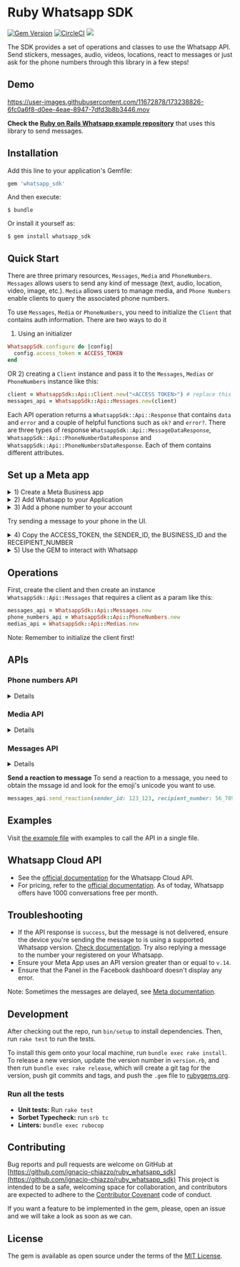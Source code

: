 # Ruby Whatsapp SDK
[![Gem Version](https://badge.fury.io/rb/whatsapp_sdk.svg)](https://badge.fury.io/rb/whatsapp_sdk)
[![CircleCI](https://circleci.com/gh/circleci/circleci-docs.svg?style=svg)](https://circleci.com/gh/ignacio-chiazzo/ruby_whatsapp_sdk)
<a href="https://codeclimate.com/github/ignacio-chiazzo/ruby_whatsapp_sdk/maintainability"><img src="https://api.codeclimate.com/v1/badges/169cce95450272e4ad7d/maintainability" /></a>

The SDK provides a set of operations and classes to use the Whatsapp API.
Send stickers, messages, audio, videos, locations, react to messages or just ask for the phone numbers through this library in a few steps!


## Demo

https://user-images.githubusercontent.com/11672878/173238826-6fc0a6f8-d0ee-4eae-8947-7dfd3b8b3446.mov

**Check the [Ruby on Rails Whatsapp example repository](https://github.com/ignacio-chiazzo/ruby_on_rails_whatsapp_example)** that uses this library to send messages.

## Installation

Add this line to your application's Gemfile:

```ruby
gem 'whatsapp_sdk'
```

And then execute:

    $ bundle

Or install it yourself as:

    $ gem install whatsapp_sdk

## Quick Start

There are three primary resources, `Messages`, `Media` and `PhoneNumbers`. `Messages` allows users to send any kind of message (text, audio, location, video, image, etc.). `Media` allows users to manage media, and `Phone Numbers` enable clients to query the associated phone numbers.

To use `Messages`, `Media` or `PhoneNumbers`, you need to initialize the `Client` that contains auth information. There are two ways to do it

1) Using an initializer
  
```ruby
WhatsappSdk.configure do |config|
  config.access_token = ACCESS_TOKEN
end
```
OR 2) creating a `Client` instance and pass it to the `Messages`, `Medias` or `PhoneNumbers` instance like this:

```ruby
client = WhatsappSdk::Api::Client.new("<ACCESS TOKEN>") # replace this with a valid access token
messages_api = WhatsappSdk::Api::Messages.new(client)
```

Each API operation returns a `WhatsappSdk::Api::Response` that contains `data` and `error` and a couple of helpful functions such as `ok?` and `error?`. There are three types of response `WhatsappSdk::Api::MessageDataResponse`, `WhatsappSdk::Api::PhoneNumberDataResponse` and `WhatsappSdk::Api::PhoneNumbersDataResponse`. Each of them contains different attributes.

## Set up a Meta app

<details><summary>1) Create a Meta Business app </summary>
<img width="1063" alt="Screen Shot 2022-09-05 at 11 03 47 AM" src="https://user-images.githubusercontent.com/11672878/188477795-4745a71a-a4b5-41e2-bef1-e41d3060e02b.png">
</details>

<details><summary>2) Add Whatsapp to your Application</summary>
<img width="1087" alt="Screen Shot 2022-09-05 at 11 05 43 AM" src="https://user-images.githubusercontent.com/11672878/188478100-98b3bf0a-fec7-4ea1-a492-aeb90a6b06bd.png">
</details>

<details><summary>3) Add a phone number to your account</summary>
<img width="972" alt="Screen Shot 2022-09-05 at 11 09 22 AM" src="https://user-images.githubusercontent.com/11672878/188478741-8a6105e8-2776-4493-bba9-05a62082a5aa.png">
</details>

Try sending a message to your phone in the UI.

<details><summary>4) Copy the ACCESS_TOKEN, the SENDER_ID, the BUSINESS_ID and the RECEIPIENT_NUMBER</summary>
<img width="1010" alt="Screen Shot 2022-09-05 at 11 13 24 AM" src="https://user-images.githubusercontent.com/11672878/188480634-369f8de1-b851-4735-86de-f49e96f78d8c.png">
</details>

</details>

<details><summary>5) Use the GEM to interact with Whatsapp</summary>

Example: 
1) Install the gem by running `gem install whatsapp_sdk` in the gem.
2) Open the irb terminal by running `irb` 
3) `require "whatsapp_sdk"` 
4) Set up the `ACCESS_TOKEN`, the `SENDER_ID`, the `BUSINESS_ID` and the `RECEIPIENT_NUMBER` in variables.

```ruby
ACCESS_TOKEN = "EAAZAvvr0DZBs0BABRLF8zohP5Epc6pyNu"
BUSINESS_ID = 1213141516171819
SENDER_ID = 1234567891011
RECIPIENT_NUMBER = 12398765432
```

5) Configure the Client by running 

```ruby
WhatsappSdk.configure do |config|
  config.access_token = ACCESS_TOKEN
end
```

6) Try the Medias or Messages API

Medias API
```ruby
phone_numbers_api = WhatsappSdk::Api::PhoneNumbers.new
registered_number = phone_numbers_api.registered_number(SENDER_ID)
```

Messages API
```ruby
messages_api = WhatsappSdk::Api::Messages.new
message_sent = messages_api.send_text(sender_id: SENDER_ID, recipient_number: RECIPIENT_NUMBER,
                                      message: "Hey there! it's Whatsapp Ruby SDK")
```

Check the [example.rb file](https://github.com/ignacio-chiazzo/ruby_whatsapp_sdk/blob/main/example.rb) for more examples.

</details>

## Operations
First, create the client and then create an instance `WhatsappSdk::Api::Messages` that requires a client as a param like this:

```ruby
messages_api = WhatsappSdk::Api::Messages.new
phone_numbers_api = WhatsappSdk::Api::PhoneNumbers.new
medias_api = WhatsappSdk::Api::Medias.new
```

Note: Remember to initialize the client first!

## APIs

### Phone numbers API

<details>

Get the list of phone numbers registered
```ruby
phone_numbers_api.registered_numbers(123456) # accepts a business_id
```

Get the a phone number by id
```ruby
phone_numbers_api.registered_numbers(123456) # accepts a phone_number_id
```
</details>

### Media API
<details>

Upload a media
```ruby
medias_api.upload(sender_id: SENDER_ID, file_path: "tmp/whatsapp.png", type: "image/png")
```

Get a media
```ruby
media = medias_api.media(media_id: MEDIA_ID)
```

Download media
```ruby
medias_api.download(url: MEDIA_URL, file_path: 'tmp/downloaded_whatsapp.png')
```

Delete a media
```ruby
medias_api.delete(media_id: MEDIA_ID)
```

</details>

### Messages API
<details>

**Send a text message**

```ruby
messages_api.send_text(sender_id: 1234, recipient_number: 112345678, message: "hola")
```

**Read a message**
```ruby
messages_api.read_message(sender_id: 1234, message_id: "wamid.HBgLMTM0M12345678910=")
```

Note: To get the `message_id` you can set up [Webhooks](https://developers.facebook.com/docs/whatsapp/cloud-api/webhooks/components) that will listen and fire an event when a message is received.


**Send a location message**

```ruby
messages_api.send_location(
  sender_id: 123123, recipient_number: 56789,
  longitude: 45.4215, latitude: 75.6972, name: "nacho", address: "141 cooper street"
)
```

**Send an image message**
It could use a link or an image_id.
```ruby
# with a link
messages_api.send_image(
  sender_id: 123123, recipient_number: 56789, link: "image_link", caption: "Ignacio Chiazzo Profile"
)

# with an image id
messages_api.send_image(
  sender_id: 123123, recipient_number: 56789, image_id: "1234", caption: "Ignacio Chiazzo Profile"
)
```

**Send an audio message**
It could use a link or an audio_id.
```ruby
# with a link
messages_api.send_audio(sender_id: 123123, recipient_number: 56789, link: "audio_link")

# with an audio id
messages_api.send_audio(sender_id: 123123, recipient_number: 56789, audio_id: "1234")
```

**Send a document message**
It could use a link or a document_id.
```ruby
# with a link
messages_api.send_document(
  sender_id: 123123, recipient_number: 56789, link: "document_link", caption: "Ignacio Chiazzo"
)

# with a document id
messages_api.send_document(
  sender_id: 123123, recipient_number: 56789, document_id: "1234", caption: "Ignacio Chiazzo"
)
```

**Send a sticker message**
It could use a link or a sticker_id.
```ruby
# with a link
messages_api.send_sticker(sender_id: 123123, recipient_number: 56789, link: "link")

# with a sticker_id
messages_api.send_sticker(sender_id: 123123, recipient_number: 56789, sticker_id: "1234")
```

**Send contacts message**
To send a contact, you need to create a Contact instance object that contain objects embedded like `addresses`, `birthday`, `emails`, `name`, `org`. See this [guide](/test/contact_helper.rb) to learn how to create contacts objects.

```ruby
contacts = [create_contact(params)]
messages_api.send_contacts(sender_id: 123123, recipient_number: 56789, contacts: contacts)
```

Alernative, you could pass a plain json like this:
```ruby
messages_api.send_contacts(sender_id: 123123, recipient_number: 56789, contacts_json: {...})
```

**Send a template message**
WhatsApp message templates are specific message formats that businesses use to send out notifications or customer care messages to people that have opted in to notifications. Messages can include appointment reminders, shipping information, issue resolution or payment updates.

**Before sending a message template, you need to create one.** visit the [Official API Documentation](https://developers.facebook.com/docs/whatsapp/cloud-api/guides/send-message-templates)

<details> <summary>Component's example</summary>

```ruby
currency = WhatsappSdk::Resource::Currency.new(code: "USD", amount: 1000, fallback_value: "1000")
date_time = WhatsappSdk::Resource::DateTime.new(fallback_value: "2020-01-01T00:00:00Z")
image = WhatsappSdk::Resource::Media.new(type: "image", link: "http(s)://URL")

parameter_image = WhatsappSdk::Resource::ParameterObject.new(type: WhatsappSdk::Resource::ParameterObject::Type::Image, image: image)
# You can also use a plain string as type e.g. 
# parameter_image = WhatsappSdk::Resource::ParameterObject.new(type: "image", image: image)
parameter_text = WhatsappSdk::Resource::ParameterObject.new(type: WhatsappSdk::Resource::ParameterObject::Type::Text, text: "TEXT_STRING")
parameter_currency = WhatsappSdk::Resource::ParameterObject.new(type: WhatsappSdk::Resource::ParameterObject::Type::Currency, currency: currency)
parameter_date_time = WhatsappSdk::Resource::ParameterObject.new(type: WhatsappSdk::Resource::ParameterObject::Type::DateTime, date_time: date_time)

header_component = WhatsappSdk::Resource::Component.new(
  type: WhatsappSdk::Resource::Component::Type::Header,
  parameters: [parameter_image]
)

body_component = WhatsappSdk::Resource::Component.new(
  type: WhatsappSdk::Resource::Component::Type::Body,
  parameters: [parameter_text, parameter_currency, parameter_date_time]
)

button_component1 = WhatsappSdk::Resource::Component.new(
  type: WhatsappSdk::Resource::Component::Type::Button,
  index: 0,
  sub_type: WhatsappSdk::Resource::Component::Subtype::QuickReply,
  parameters: [
    WhatsappSdk::Resource::ButtonParameter.new(type: WhatsappSdk::Resource::ButtonParameter::Type::Payload, payload: "PAYLOAD")
  ]
)

button_component2 = WhatsappSdk::Resource::Component.new(
  type: WhatsappSdk::Resource::Component::Type::Button,
  index: 1,
  sub_type: WhatsappSdk::Resource::Component::Subtype::QuickReply,
  parameters: [
    WhatsappSdk::Resource::ButtonParameter.new(type: WhatsappSdk::Resource::ButtonParameter::Type::Payload, payload: "PAYLOAD")
  ]
)
@messages_api.send_template(sender_id: 12_345, recipient_number: 12345678, name: "hello_world", language: "en_US", components_json: [component_1])
```

</details>

Alernative, you could pass a plain json like this:
```ruby
@messages_api.send_template(sender_id: 12_345, recipient_number: 12345678, name: "hello_world", language: "en_US", components_json: [{...}])
```
</details>

**Send a reaction to message**
To send a reaction to a message, you need to obtain the mssage id and look for the emoji's unicode you want to use.

```ruby
messages_api.send_reaction(sender_id: 123_123, recipient_number: 56_789, message_id: "12345", emoji: "\\uD83D\\uDE00")
```

## Examples

Visit [the example file](/example.rb) with examples to call the API in a single file.

## Whatsapp Cloud API

- See the [official documentation](https://developers.facebook.com/docs/whatsapp/cloud-api) for the Whatsapp Cloud API.
- For pricing, refer to the [official documentation](https://developers.facebook.com/docs/whatsapp/pricing/). As of today, Whatsapp offers have 1000 conversations free per month.

## Troubleshooting

- If the API response is `success`,  but the message is not delivered, ensure the device you're sending the message to is using a supported Whatsapp version. [Check documentation](https://developers.facebook.com/docs/whatsapp/cloud-api/support/troubleshooting#message-not-delivered). Try also replying a message to the number your registered on your Whatsapp.
- Ensure your Meta App uses an API version greater than or equal to `v.14`.
- Ensure that the Panel in the Facebook dashboard doesn't display any error.

Note: Sometimes the messages are delayed, see [Meta documentation](https://developers.facebook.com/docs/whatsapp/on-premises/guides/send-message-performance#delays). 

## Development

After checking out the repo, run `bin/setup` to install dependencies. Then, run `rake test` to run the tests.

To install this gem onto your local machine, run `bundle exec rake install`. To release a new version, update the version number in `version.rb`, and then run `bundle exec rake release`, which will create a git tag for the version, push git commits and tags, and push the `.gem` file to [rubygems.org](https://rubygems.org).

### Run all the tests
- **Unit tests:** Run `rake test`
- **Sorbet Typecheck:** run `srb tc`
- **Linters:** `bundle exec rubocop`

## Contributing

Bug reports and pull requests are welcome on GitHub at [https://github.com/ignacio-chiazzo/ruby_whatsapp_sdk](https://github.com/ignacio-chiazzo/ruby_whatsapp_sdk) This project is intended to be a safe, welcoming space for collaboration, and contributors are expected to adhere to the [Contributor Covenant](http://contributor-covenant.org) code of conduct.

If you want a feature to be implemented in the gem, please, open an issue and we will take a look as soon as we can. 

## License

The gem is available as open source under the terms of the [MIT License](https://opensource.org/licenses/MIT).
